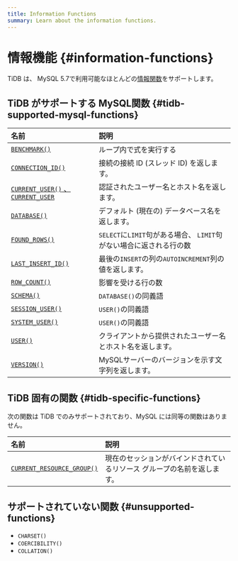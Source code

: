 ```yaml
---
title: Information Functions
summary: Learn about the information functions.
---
```


# 情報機能 {#information-functions}

TiDB は、 MySQL 5.7で利用可能なほとんどの[情報関数](https://dev.mysql.com/doc/refman/5.7/en/information-functions.html)をサポートします。

## TiDB がサポートする MySQL関数 {#tidb-supported-mysql-functions}

| 名前                                                                                                                            | 説明                                            |
| :---------------------------------------------------------------------------------------------------------------------------- | :-------------------------------------------- |
| [`BENCHMARK()`](https://dev.mysql.com/doc/refman/5.7/en/information-functions.html#function_benchmark)                        | ループ内で式を実行する                                   |
| [`CONNECTION_ID()`](https://dev.mysql.com/doc/refman/5.7/en/information-functions.html#function_connection-id)                | 接続の接続 ID (スレッド ID) を返します。                     |
| [`CURRENT_USER()` 、 `CURRENT_USER`](https://dev.mysql.com/doc/refman/5.7/en/information-functions.html#function_current-user) | 認証されたユーザー名とホスト名を返します。                         |
| [`DATABASE()`](https://dev.mysql.com/doc/refman/5.7/en/information-functions.html#function_database)                          | デフォルト (現在の) データベース名を返します。                     |
| [`FOUND_ROWS()`](https://dev.mysql.com/doc/refman/5.7/en/information-functions.html#function_found-rows)                      | `SELECT`に`LIMIT`句がある場合、 `LIMIT`句がない場合に返される行の数 |
| [`LAST_INSERT_ID()`](https://dev.mysql.com/doc/refman/5.7/en/information-functions.html#function_last-insert-id)              | 最後の`INSERT`の列の`AUTOINCREMENT`列の値を返します。        |
| [`ROW_COUNT()`](https://dev.mysql.com/doc/refman/5.7/en/information-functions.html#function_row-count)                        | 影響を受ける行の数                                     |
| [`SCHEMA()`](https://dev.mysql.com/doc/refman/5.7/en/information-functions.html#function_schema)                              | `DATABASE()`の同義語                              |
| [`SESSION_USER()`](https://dev.mysql.com/doc/refman/5.7/en/information-functions.html#function_session-user)                  | `USER()`の同義語                                  |
| [`SYSTEM_USER()`](https://dev.mysql.com/doc/refman/5.7/en/information-functions.html#function_system-user)                    | `USER()`の同義語                                  |
| [`USER()`](https://dev.mysql.com/doc/refman/5.7/en/information-functions.html#function_user)                                  | クライアントから提供されたユーザー名とホスト名を返します。                 |
| [`VERSION()`](https://dev.mysql.com/doc/refman/5.7/en/information-functions.html#function_version)                            | MySQLサーバーのバージョンを示す文字列を返します。                   |

## TiDB 固有の関数 {#tidb-specific-functions}

次の関数は TiDB でのみサポートされており、MySQL には同等の関数はありません。

| 名前                                                                                              | 説明                                   |
| :---------------------------------------------------------------------------------------------- | :----------------------------------- |
| [`CURRENT_RESOURCE_GROUP()`](/functions-and-operators/tidb-functions.md#current_resource_group) | 現在のセッションがバインドされているリソース グループの名前を返します。 |

## サポートされていない関数 {#unsupported-functions}

-   `CHARSET()`
-   `COERCIBILITY()`
-   `COLLATION()`

